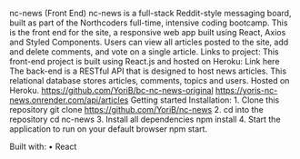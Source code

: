nc-news (Front End)
nc-news is a full-stack Reddit-style messaging board, built as part of the Northcoders full-time, intensive coding bootcamp. This is the front end for the site, a responsive web app built using React, Axios and Styled Components. Users can view all articles posted to the site, add and delete comments, and vote on a single article.
Links to project:
This front-end project is built using React.js and hosted on Heroku:
Link here
The back-end is a RESTful API that is designed to host news articles. This relational database stores articles, comments, topics and users. Hosted on Heroku.
https://github.com/YoriB/bc-nc-news-original
https://yoris-nc-news.onrender.com/api/articles
Getting started
Installation:
    1. Clone this repository
git clone https://github.com/YoriB/nc-news
    2.  cd into the repository
cd nc-news
    3. Install all dependencies
npm install
    4. Start the application to run on your default browser
npm start.

Built with:
    • React


